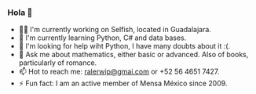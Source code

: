 ### Hola 👀

<!--
**MoraRMod/MoraRMod** is a ✨ _special_ ✨ repository because its `README.md` (this file) appears on your GitHub profile.

Here are some ideas to get you started:

- 🔭 I’m currently working on ...
- 🌱 I’m currently learning ...
- 👯 I’m looking to collaborate on ...
- 🤔 I’m looking for help with ...
- 💬 Ask me about ...
- 📫 How to reach me: ...
- 😄 Pronouns: ...
- ⚡ Fun fact: ...
-->

- 👨‍💻  I'm currently working on Selfish, located in Guadalajara.
- 🧠  I'm currently learning Python, C# and data bases.
- 🤔  I'm looking for help wiht Python, I have many doubts about it :(.
- 💬  Ask me about mathematics, either basic or advanced. Also of books, particularly of romance.
- 📫  Hot to reach me: ralerwip@gmai.com or +52 56 4651 7427.
- ⚡  Fun fact: I am an active member of Mensa México since 2009. 
